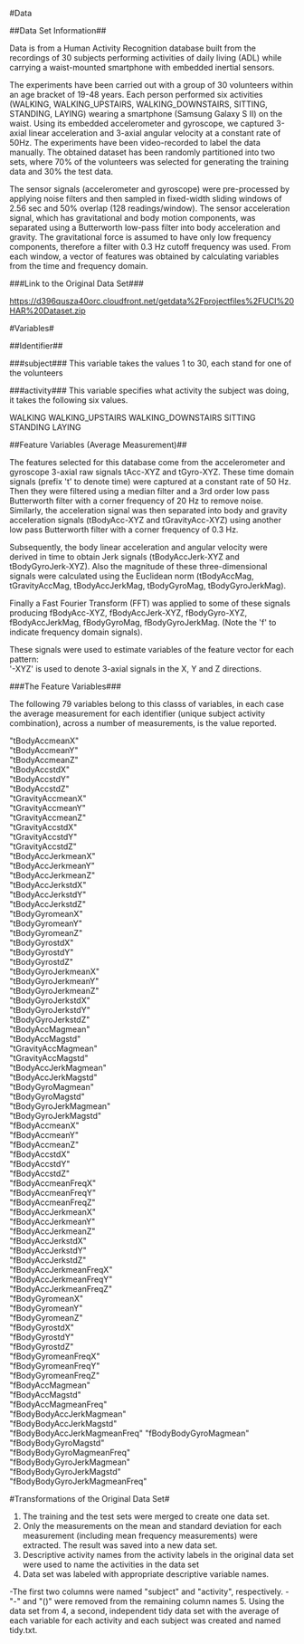 #Data

##Data Set Information##

Data is from a Human Activity Recognition database built from the recordings of 30 subjects performing activities of daily living (ADL) while carrying a waist-mounted smartphone with embedded inertial sensors.

The experiments have been carried out with a group of 30 volunteers within an age bracket of 19-48 years. Each person performed six activities (WALKING, WALKING_UPSTAIRS, WALKING_DOWNSTAIRS, SITTING, STANDING, LAYING) wearing a smartphone (Samsung Galaxy S II) on the waist. Using its embedded accelerometer and gyroscope, we captured 3-axial linear acceleration and 3-axial angular velocity at a constant rate of 50Hz. The experiments have been video-recorded to label the data manually. The obtained dataset has been randomly partitioned into two sets, where 70% of the volunteers was selected for generating the training data and 30% the test data. 

The sensor signals (accelerometer and gyroscope) were pre-processed by applying noise filters and then sampled in fixed-width sliding windows of 2.56 sec and 50% overlap (128 readings/window). The sensor acceleration signal, which has gravitational and body motion components, was separated using a Butterworth low-pass filter into body acceleration and gravity. The gravitational force is assumed to have only low frequency components, therefore a filter with 0.3 Hz cutoff frequency was used. From each window, a vector of features was obtained by calculating variables from the time and frequency domain.

###Link to the Original Data Set###

https://d396qusza40orc.cloudfront.net/getdata%2Fprojectfiles%2FUCI%20HAR%20Dataset.zip

#Variables#

##Identifier## 

###subject### 
This variable takes the values 1 to 30, each stand for one of the volunteers 

###activity###
This variable specifies what activity the subject was doing, it takes the following six values. 

WALKING
WALKING_UPSTAIRS
WALKING_DOWNSTAIRS
SITTING
STANDING
LAYING

##Feature Variables (Average Measurement)##

The features selected for this database come from the accelerometer and gyroscope 3-axial raw signals tAcc-XYZ and tGyro-XYZ. These time domain signals (prefix 't' to denote time) were captured at a constant rate of 50 Hz. Then they were filtered using a median filter and a 3rd order low pass Butterworth filter with a corner frequency of 20 Hz to remove noise. Similarly, the acceleration signal was then separated into body and gravity acceleration signals (tBodyAcc-XYZ and tGravityAcc-XYZ) using another low pass Butterworth filter with a corner frequency of 0.3 Hz. 

Subsequently, the body linear acceleration and angular velocity were derived in time to obtain Jerk signals (tBodyAccJerk-XYZ and tBodyGyroJerk-XYZ). Also the magnitude of these three-dimensional signals were calculated using the Euclidean norm (tBodyAccMag, tGravityAccMag, tBodyAccJerkMag, tBodyGyroMag, tBodyGyroJerkMag). 

Finally a Fast Fourier Transform (FFT) was applied to some of these signals producing fBodyAcc-XYZ, fBodyAccJerk-XYZ, fBodyGyro-XYZ, fBodyAccJerkMag, fBodyGyroMag, fBodyGyroJerkMag. (Note the 'f' to indicate frequency domain signals). 

These signals were used to estimate variables of the feature vector for each pattern:  
'-XYZ' is used to denote 3-axial signals in the X, Y and Z directions.

###The Feature Variables###

The following 79 variables belong to this classs of variables, in each case the average measurement for each identifier (unique subject activity combination), across a number of measurements, is the value reported. 

"tBodyAccmeanX"               
"tBodyAccmeanY"                
"tBodyAccmeanZ"                
"tBodyAccstdX"                
"tBodyAccstdY"                 
"tBodyAccstdZ"                 
"tGravityAccmeanX"            
"tGravityAccmeanY"             
"tGravityAccmeanZ"             
"tGravityAccstdX"             
"tGravityAccstdY"              
"tGravityAccstdZ"              
"tBodyAccJerkmeanX"           
"tBodyAccJerkmeanY"            
"tBodyAccJerkmeanZ"            
"tBodyAccJerkstdX"            
"tBodyAccJerkstdY"             
"tBodyAccJerkstdZ"             
"tBodyGyromeanX"              
"tBodyGyromeanY"               
"tBodyGyromeanZ"               
"tBodyGyrostdX"               
"tBodyGyrostdY"                
"tBodyGyrostdZ"                
"tBodyGyroJerkmeanX"          
"tBodyGyroJerkmeanY"           
"tBodyGyroJerkmeanZ"           
"tBodyGyroJerkstdX"           
"tBodyGyroJerkstdY"            
"tBodyGyroJerkstdZ"            
"tBodyAccMagmean"             
"tBodyAccMagstd"              
"tGravityAccMagmean"           
"tGravityAccMagstd"           
"tBodyAccJerkMagmean"          
"tBodyAccJerkMagstd"           
"tBodyGyroMagmean"            
"tBodyGyroMagstd"              
"tBodyGyroJerkMagmean"         
"tBodyGyroJerkMagstd"         
"fBodyAccmeanX"               
"fBodyAccmeanY"                
"fBodyAccmeanZ"               
"fBodyAccstdX"                 
"fBodyAccstdY"                 
"fBodyAccstdZ"                
"fBodyAccmeanFreqX"            
"fBodyAccmeanFreqY"            
"fBodyAccmeanFreqZ"           
"fBodyAccJerkmeanX"            
"fBodyAccJerkmeanY"            
"fBodyAccJerkmeanZ"           
"fBodyAccJerkstdX"             
"fBodyAccJerkstdY"             
"fBodyAccJerkstdZ"            
"fBodyAccJerkmeanFreqX"        
"fBodyAccJerkmeanFreqY"        
"fBodyAccJerkmeanFreqZ"       
"fBodyGyromeanX"               
"fBodyGyromeanY"               
"fBodyGyromeanZ"              
"fBodyGyrostdX"                
"fBodyGyrostdY"                
"fBodyGyrostdZ"               
"fBodyGyromeanFreqX"           
"fBodyGyromeanFreqY"           
"fBodyGyromeanFreqZ"          
"fBodyAccMagmean"              
"fBodyAccMagstd"               
"fBodyAccMagmeanFreq"         
"fBodyBodyAccJerkMagmean"      
"fBodyBodyAccJerkMagstd"       
"fBodyBodyAccJerkMagmeanFreq" 
"fBodyBodyGyroMagmean"         
"fBodyBodyGyroMagstd"          
"fBodyBodyGyroMagmeanFreq"    
"fBodyBodyGyroJerkMagmean"     
"fBodyBodyGyroJerkMagstd"      
"fBodyBodyGyroJerkMagmeanFreq"
 
#Transformations of the Original Data Set# 

1. The training and the test sets were merged to create one data set.
2. Only the measurements on the mean and standard deviation for each measurement (including mean frequency measurements) were extracted. The result was saved into a new data set. 
3. Descriptive activity names from the activity labels in the original data set were used to name the activities in the data set
4. Data set was labeled with appropriate descriptive variable names.

-The first two columns were named "subject" and "activity", respectively. 
-"-" and "()" were removed from the remaining column names 
5. Using the data set from 4, a second, independent tidy data set with the average of each variable for each activity and each subject was created and named tidy.txt. 

